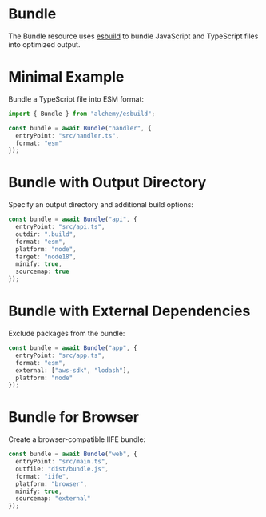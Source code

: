 # Bundle

The Bundle resource uses [esbuild](https://esbuild.github.io/) to bundle JavaScript and TypeScript files into optimized output.

# Minimal Example

Bundle a TypeScript file into ESM format:

```ts
import { Bundle } from "alchemy/esbuild";

const bundle = await Bundle("handler", {
  entryPoint: "src/handler.ts",
  format: "esm"
});
```

# Bundle with Output Directory

Specify an output directory and additional build options:

```ts
const bundle = await Bundle("api", {
  entryPoint: "src/api.ts", 
  outdir: ".build",
  format: "esm",
  platform: "node",
  target: "node18",
  minify: true,
  sourcemap: true
});
```

# Bundle with External Dependencies

Exclude packages from the bundle:

```ts
const bundle = await Bundle("app", {
  entryPoint: "src/app.ts",
  format: "esm",
  external: ["aws-sdk", "lodash"],
  platform: "node"
});
```

# Bundle for Browser

Create a browser-compatible IIFE bundle:

```ts
const bundle = await Bundle("web", {
  entryPoint: "src/main.ts",
  outfile: "dist/bundle.js",
  format: "iife", 
  platform: "browser",
  minify: true,
  sourcemap: "external"
});
```